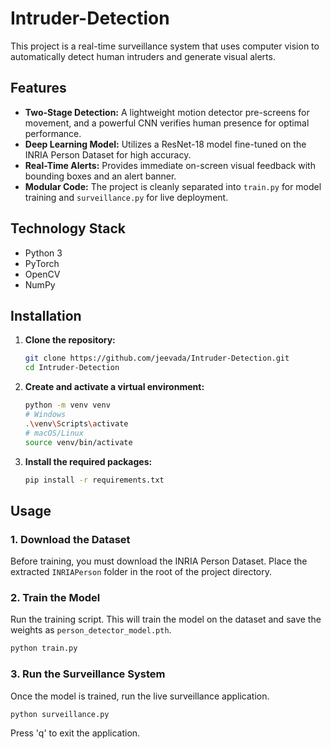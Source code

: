 # Intruder-Detection

This project is a real-time surveillance system that uses computer vision to automatically detect human intruders and generate visual alerts.

## Features
- **Two-Stage Detection:** A lightweight motion detector pre-screens for movement, and a powerful CNN verifies human presence for optimal performance.
- **Deep Learning Model:** Utilizes a ResNet-18 model fine-tuned on the INRIA Person Dataset for high accuracy.
- **Real-Time Alerts:** Provides immediate on-screen visual feedback with bounding boxes and an alert banner.
- **Modular Code:** The project is cleanly separated into `train.py` for model training and `surveillance.py` for live deployment.

## Technology Stack
- Python 3
- PyTorch
- OpenCV
- NumPy

## Installation

1.  **Clone the repository:**
    ```bash
    git clone https://github.com/jeevada/Intruder-Detection.git
    cd Intruder-Detection
    ```

2.  **Create and activate a virtual environment:**
    ```bash
    python -m venv venv
    # Windows
    .\venv\Scripts\activate
    # macOS/Linux
    source venv/bin/activate
    ```

3.  **Install the required packages:**
    ```bash
    pip install -r requirements.txt
    ```

## Usage

### 1. Download the Dataset
Before training, you must download the INRIA Person Dataset. Place the extracted `INRIAPerson` folder in the root of the project directory.

### 2. Train the Model
Run the training script. This will train the model on the dataset and save the weights as `person_detector_model.pth`.
```bash
python train.py
```

### 3. Run the Surveillance System
Once the model is trained, run the live surveillance application.
```bash
python surveillance.py
```

Press 'q' to exit the application.
